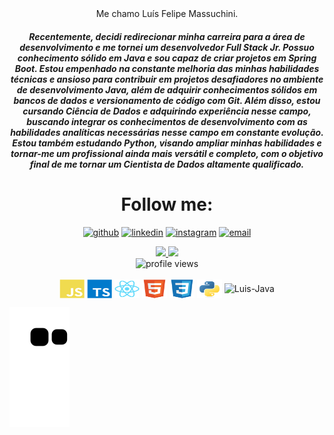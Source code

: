 <div align = "center", text-align = "center">
  <div
    <h3>Me chamo Luís Felipe Massuchini.</h3>
    <h5>
    Recentemente, decidi redirecionar minha carreira para a área de desenvolvimento e
me tornei um desenvolvedor Full Stack Jr. Possuo conhecimento sólido em Java e sou
capaz de criar projetos em Spring Boot. Estou empenhado na constante melhoria das
minhas habilidades técnicas e ansioso para contribuir em projetos desafiadores no
ambiente de desenvolvimento Java, além de adquirir conhecimentos sólidos em
bancos de dados e versionamento de código com Git.
Além disso, estou cursando Ciência de Dados e adquirindo experiência nesse campo,
buscando integrar os conhecimentos de desenvolvimento com as habilidades
analíticas necessárias nesse campo em constante evolução. Estou também estudando
Python, visando ampliar minhas habilidades e tornar-me um profissional ainda mais
versátil e completo, com o objetivo final de me tornar um Cientista de Dados altamente
qualificado.

  </h5>

</div>
 </div>

# <div align = center> Follow me: </div>



<div align = "center">
   
     
  <a href="https://github.com/LuisMassuchini"><img alt="github" src="https://img.shields.io/badge/Follow-100000?style=for-the-badge&logo=github&logoColor=white"/></a>
  <a href="https://www.linkedin.com/in/luis-massuchini//"><img alt="linkedin" src="https://img.shields.io/badge/LinkedIn-0077B5?style=for-the-badge&logo=linkedin&logoColor=white"/></a>
  <a href="https://www.instagram.com/f.f0rt3s/"><img alt="instagram" src="https://img.shields.io/badge/Instagram-E4405F?style=for-the-badge&logo=instagram&logoColor=white" /></a>
  <a href="mailto:luis.massuchini@gmail.com"><img alt="email" src="https://img.shields.io/badge/Gmail-D14836?style=for-the-badge&logo=gmail&logoColor=white"/></a>
  
  
</div>


  
<div align = "center">  
  <a href="https://github.com/LuisMassuchini">
    <img height=150px src="https://github-readme-stats.vercel.app/api?username=LuisMassuchini&show_icons=true&theme=calm&count_private=true&includes_all_commits=true" />
    <img height = 150px src="https://github-readme-stats.vercel.app/api/top-langs/?username=LuisMassuchini&show_icons=true&hide=html&layout=compact&theme=calm" />
  </a>
</div>




<div align ="center">
  <img src="https://gpvc.arturio.dev/LuisMassuchini" alt="profile views">
</div>


<div align="center" style="display: inline_block" margin-bottom: 4em><br>
  <img align="center" alt="Luis-Js" height="30" width="40" src="https://raw.githubusercontent.com/devicons/devicon/master/icons/javascript/javascript-plain.svg">
  <img align="center" alt="Luis-Ts" height="30" width="40" src="https://raw.githubusercontent.com/devicons/devicon/master/icons/typescript/typescript-plain.svg">
  <img align="center" alt="Luis-React" height="30" width="40" src="https://raw.githubusercontent.com/devicons/devicon/master/icons/react/react-original.svg">
  <img align="center" alt="Luis-HTML" height="30" width="40" src="https://raw.githubusercontent.com/devicons/devicon/master/icons/html5/html5-original.svg">
  <img align="center" alt="Luis-CSS" height="30" width="40" src="https://raw.githubusercontent.com/devicons/devicon/master/icons/css3/css3-original.svg">
  <img align="center" alt="Luis-Python" height="30" width="40" src="https://raw.githubusercontent.com/devicons/devicon/master/icons/python/python-original.svg">
  <img align="center" alt="Luis-Java" height="30" width="40" src="https://cdn.jsdelivr.net/gh/devicons/devicon/icons/java/java-original-wordmark.svg" />
          
</div>


![Snake animation](https://github.com/LuisMassuchini/LuisMassuchini/blob/output/github-contribution-grid-snake.svg)


  
